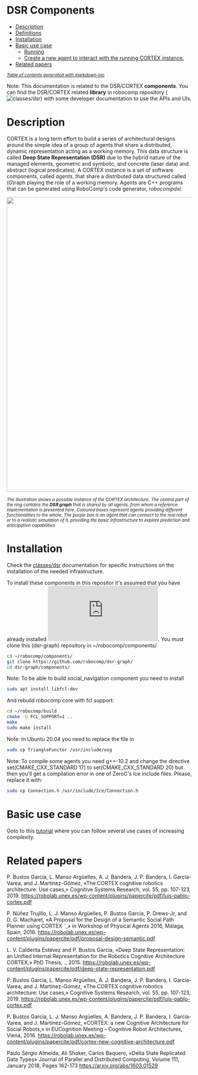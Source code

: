 # DSR Components
- [Description](#description)
- [Definitions](#definitions)
- [Installation](#installation)
- [Basic use case](#basic-use-case)
  * [Running](#running)
  * [Create a new agent to interact with the running CORTEX instance.](#create-a-new-agent-to-interact-with-the-running-cortex-instance)
- [Related papers](#related-papers)

<small><i><a href='http://ecotrust-canada.github.io/markdown-toc/'>Table of contents generated with markdown-toc</a></i></small>


Note: This documentation is related to the DSR/CORTEX **components**. You can find the DSR/CORTEX related **library** in robocomp repository (![classes/dsr](https://github.com/robocomp/robocomp/tree/development/classes/dsr)) with some developer documentation to use the APIs and UIs.

# Description
CORTEX is a long term effort to build a series of architectural designs around the simple idea 
of a group of agents that share a distributed, dynamic representation acting as a working memory.
This data structure is called **Deep State Representation (DSR)** due to the hybrid nature 
of the managed elements, geometric and symbolic, and concrete (laser data) and abstract (logical predicates).
A CORTEX instance is a set of software components, called _agents_, that share a distributed data structured called (_G_)raph playing the role of a working memory. Agents are C++ programs that can be generated using RoboComp's code generator, _robocompdsl_. 

<img src="https://user-images.githubusercontent.com/5784096/90373871-e3257d80-e072-11ea-9933-0392ea9ae7f1.png" width="800">

<sup>*The illustration shows a possible instance of the CORTEX architecture. The central part of the ring contains the **DSR graph** that is shared by all agents, from whom a reference implementation is presented here. Coloured boxes represent agents providing different functionalities to the whole. The purple box is an agent that can connect to the real robot or to a realistic simulation of it, providing the basic infrastructure to explore prediction and anticipation capabilities*</sup>


# Installation
Check the [classes/dsr](https://github.com/robocomp/robocomp/tree/development/classes/dsr) documentation for specific instructions on the installation of the needed infrastructure. 

To install these components in this repositor it's assumed that you have already installed ![robocomp](https://github.com/robocomp/robocomp/blob/development/README.md#installation-from-source).
You must clone this (dsr-graph) repository in ~/robocomp/components/
```sh
cd ~/robocomp/components/
git clone https://github.com/robocomp/dsr-graph/
cd dsr-graph/components/
```

Note: To be able to build social_navigation component you need to install
  ```sh
  sudo apt install libfcl-dev
  ```
  And rebuild robocomp core with fcl support:
  ```sh
  cd ~/robocomp/build
  cmake -D FCL_SUPPORT=1 ..
  make
  sudo make install
  ```
  
  Note: In Ubuntu 20.04 you need to replace the file in 
   ```sh
  sudo cp TriangleFunctor /usr/include/osg
  ```
  
  Note: To compile some agents you need g++-10.2 and change the directive
    set(CMAKE_CXX_STANDARD 17) to set(CMAKE_CXX_STANDARD 20)
  but then you'll get a compilation error in one of ZeroC's Ice include files. Please, replace it with:
  ```sh
  sudo cp Connection.h /usr/include/Ice/Connection.h
  ```

# Basic use case

Goto to this [tutorial](https://github.com/robocomp/robocomp/blob/development/doc/DSR-start.md) where you can follow several use cases of increasing complexity.

# Related papers
P. Bustos García, L. Manso Argüelles, A. J. Bandera, J. P. Bandera, I. García-Varea, and J. Martínez-Gómez, «The CORTEX cognitive robotics architecture: Use cases,» Cognitive Systems Research, vol. 55, pp. 107-123, 2019. 
https://robolab.unex.es/wp-content/plugins/papercite/pdf/luis-pablo-cortex.pdf

P. Núñez Trujillo, L. J. Manso Argüelles, P. Bustos García, P. Drews-Jr, and D. G. Macharet, «A Proposal for the Design of a Semantic Social Path Planner using CORTEX ˜,» in Workshop of Physical Agents 2016, Málaga, Spain, 2016. 
https://robolab.unex.es/wp-content/plugins/papercite/pdf/proposal-design-semantic.pdf

L. V. Calderita Estévez and P. Bustos García, «Deep State Representation: an Unified Internal Representation for the Robotics Cognitive Architecture CORTEX,» PhD Thesis, ., 2015. 
https://robolab.unex.es/wp-content/plugins/papercite/pdf/deep-state-representation.pdf

P. Bustos García, L. Manso Argüelles, A. J. Bandera, J. P. Bandera, I. García-Varea, and J. Martínez-Gómez, «The CORTEX cognitive robotics architecture: Use cases,» Cognitive Systems Research, vol. 55, pp. 107-123, 2019. 
https://robolab.unex.es/wp-content/plugins/papercite/pdf/luis-pablo-cortex.pdf

P. Bustos García, L. J. Manso Argüelles, A. Bandera, J. P. Bandera, I. García-Varea, and J. Martínez-Gómez, «CORTEX: a new Cognitive Architecture for Social Robots,» in EUCognition Meeting – Cognitive Robot Architectures, Viena, 2016. 
https://robolab.unex.es/wp-content/plugins/papercite/pdf/cortex-new-cognitive-architecture.pdf

Paulo Sérgio Almeida, Ali Shoker, Carlos Baquero, «Delta State Replicated Data Types» Journal of Parallel and Distributed Computing, Volume 111, January 2018, Pages 162-173 
https://arxiv.org/abs/1603.01529
